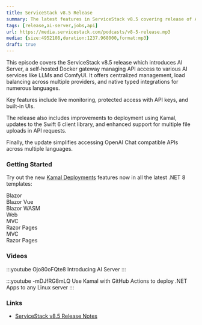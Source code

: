 ```yaml
---
title: ServiceStack v8.5 Release
summary: The latest features in ServiceStack v8.5 covering release of AI Server and Kamal Deployments and more!
tags: [release,ai-server,jobs,api]
url: https://media.servicestack.com/podcasts/v8-5-release.mp3
media: {size:4952108,duration:1237.968000,format:mp3}
draft: true
---
```


This episode covers the ServiceStack v8.5 release which introduces AI Server, a self-hosted Docker gateway 
managing API access to various AI services like LLMs and ComfyUI. It offers centralized management, load balancing 
across multiple providers, and native typed integrations for numerous languages. 

Key features include live monitoring, protected access with API keys, and built-in UIs. 

The release also includes improvements to deployment using Kamal, updates to the Swift 6 client library, 
and enhanced support for multiple file uploads in API requests. 

Finally, the update simplifies accessing OpenAI Chat compatible APIs across multiple languages.

### Getting Started

Try out the new [Kamal Deployments](/posts/kamal-deployments) features now in all the latest .NET 8 templates:

<project-creator v-slot="x">
    <project-template :name="x.text" repo="NetCoreTemplates/blazor" :tags="['tailwind']">
        <div class="mb-3 text-xl font-medium text-gray-700 dark:text-gray-200">Blazor</div>
        <template #icon>
            <img class='w-12 h-12' src="/img/svgs/blazor.svg">
        </template>
    </project-template>
    <project-template :name="x.text" repo="NetCoreTemplates/blazor-vue" :tags="['tailwind']">
        <div class="mb-3 text-xl font-medium text-gray-700 dark:text-gray-200">Blazor Vue</div>
        <template #icon>
            <img class='w-12 h-12' src="/img/svgs/blazor.svg">
        </template>
    </project-template>
    <project-template :name="x.text" repo="NetCoreTemplates/blazor-wasm" :tags="['tailwind']">
        <div class="mb-3 text-xl font-medium text-gray-700 dark:text-gray-200">Blazor WASM</div>
        <template #icon>
            <img class='w-12 h-12' src="/img/svgs/blazor.svg">
        </template>
    </project-template>
    <project-template :name="x.text" repo="NetCoreTemplates/web" :tags="['empty']">
        <div class="mb-3 text-xl font-medium text-gray-700 dark:text-gray-200">Web</div>
        <template #icon>
            <img class='w-12 h-12' src="/img/svgs/servicestack-indigo.svg">
        </template>
    </project-template>
    <project-template :name="x.text" repo="NetCoreTemplates/mvc" :tags="['tailwind']">
        <div class="mb-3 text-xl font-medium text-gray-700 dark:text-gray-200">MVC</div>
        <template #icon>
            <img class='w-12 h-12' src="/img/svgs/windows.svg">
        </template>
    </project-template>
    <project-template :name="x.text" repo="NetCoreTemplates/razor" :tags="['tailwind']">
        <div class="mb-3 text-xl font-medium text-gray-700 dark:text-gray-200">Razor Pages</div>
        <template #icon>
            <img class='w-12 h-12' src="/img/svgs/razor.svg">
        </template>
    </project-template>
    <project-template :name="x.text" repo="NetCoreTemplates/mvc-bootstrap" :tags="['bootstrap']">
        <div class="mb-3 text-xl font-medium text-gray-700 dark:text-gray-200">MVC</div>
        <template #icon>
            <img class='w-12 h-12' src="/img/svgs/windows.svg">
        </template>
    </project-template>
    <project-template :name="x.text" repo="NetCoreTemplates/razor-bootstrap" :tags="['bootstrap']">
        <div class="mb-3 text-xl font-medium text-gray-700 dark:text-gray-200">Razor Pages</div>
        <template #icon>
            <img class='w-12 h-12' src="/img/svgs/razor.svg">
        </template>
    </project-template>
</project-creator>

### Videos

:::youtube Ojo80oFQte8
Introducing AI Server
:::

:::youtube -mDJfRG8mLQ
Use Kamal with GitHub Actions to deploy .NET Apps to any Linux server
:::

### Links

- [ServiceStack v8.5 Release Notes](https://docs.servicestack.net/releases/v8_05)
